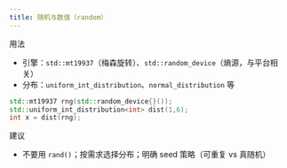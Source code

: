```yaml
---
title: 随机与数值（random）
---
```


用法
- 引擎：`std::mt19937`（梅森旋转）、`std::random_device`（熵源，与平台相关）
- 分布：`uniform_int_distribution`、`normal_distribution` 等
```cpp
std::mt19937 rng(std::random_device{}());
std::uniform_int_distribution<int> dist(1,6);
int x = dist(rng);
```

建议
- 不要用 `rand()`；按需求选择分布；明确 seed 策略（可重复 vs 真随机）
